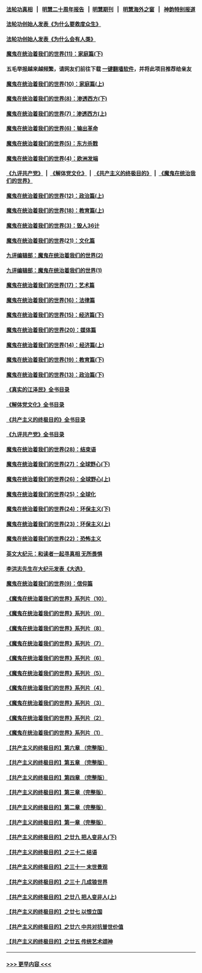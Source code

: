 #### [法轮功真相](https://github.com/gfw-breaker/truth/blob/master/README.md?t=0) &nbsp;&nbsp;|&nbsp;&nbsp; [明慧二十周年报告](https://github.com/gfw-breaker/mh-reports/blob/master/README.md?t=0) &nbsp;&nbsp;|&nbsp;&nbsp;[明慧期刊](https://github.com/gfw-breaker/mh-qikan) &nbsp;&nbsp;|&nbsp;&nbsp; [明慧海外之窗](https://github.com/gfw-breaker/mh-news/blob/master/README.md?t=0) &nbsp;&nbsp;|&nbsp;&nbsp; [神韵特别报道](https://github.com/gfw-breaker/mh-news/blob/master/shenyun.md?t=0)
#### [法轮功创始人发表《为什么要救度众生》](../pages/nsc422/n13975246.md?t=06031843) 
#### [法轮功创始人发表《为什么会有人类》](../pages/nsc422/n13912117.md?t=06031843) 
#### [魔鬼在统治着我们的世界(11)：家庭篇(下)](../pages/nsc422/n10440961.md?t=06031843) 
#### 五毛举报越来越频繁，请网友们前往下载 [一键翻墙软件](https://github.com/gfw-breaker/ssr-accounts)，并将此项目推荐给亲友
#### [魔鬼在统治着我们的世界(10)：家庭篇(上)](../pages/nsc422/n10435448.md?t=06031843) 
#### [魔鬼在统治着我们的世界(8)：渗透西方(下)](../pages/nsc422/n10429603.md?t=06031843) 
#### [魔鬼在统治着我们的世界(7)：渗透西方(上)](../pages/nsc422/n10426013.md?t=06031843) 
#### [魔鬼在统治着我们的世界(6)：输出革命](../pages/nsc422/n10421536.md?t=06031843) 
#### [魔鬼在统治着我们的世界(5)：东方杀戮](../pages/nsc422/n10417707.md?t=06031843) 
#### [魔鬼在统治着我们的世界(4)：欧洲发端](../pages/nsc422/n10414890.md?t=06031843) 
#### [《九评共产党》](https://github.com/begood0513/9ping.md/blob/master/README.md) &nbsp;|&nbsp; [《解体党文化》](../../../../jtdwh.md/blob/master/README.md)  &nbsp;|&nbsp; [《共产主义的终极目的》](../../../../gczydzjmd.md/blob/master/README.md) &nbsp;|&nbsp; [《魔鬼在统治我们的世界》](../../../../mgztzwmdsj.md/blob/master/README.md) 
#### [魔鬼在统治着我们的世界(12)：政治篇(上)](../pages/nsc422/n10444576.md?t=06031843) 
#### [魔鬼在统治着我们的世界(18)：教育篇(上)](../pages/nsc422/n10526970.md?t=06031843) 
#### [魔鬼在统治着我们的世界(3)：毁人36计](../pages/nsc422/n10411583.md?t=06031843) 
#### [魔鬼在统治着我们的世界(21)：文化篇](../pages/nsc422/n10597706.md?t=06031843) 
#### [九评编辑部：魔鬼在统治着我们的世界(2)](../pages/nsc422/n10410036.md?t=06031843) 
#### [九评编辑部：魔鬼在统治着我们的世界(1)](../pages/nsc422/n10406825.md?t=06031843) 
#### [魔鬼在统治着我们的世界(17)：艺术篇](../pages/nsc422/n10499093.md?t=06031843) 
#### [魔鬼在统治着我们的世界(16)：法律篇](../pages/nsc422/n10485969.md?t=06031843) 
#### [魔鬼在统治着我们的世界(15)：经济篇(下)](../pages/nsc422/n10469975.md?t=06031843) 
#### [魔鬼在统治着我们的世界(20)：媒体篇](../pages/nsc422/n10586579.md?t=06031843) 
#### [魔鬼在统治着我们的世界(14)：经济篇(上)](../pages/nsc422/n10457370.md?t=06031843) 
#### [魔鬼在统治着我们的世界(19)：教育篇(下)](../pages/nsc422/n10564808.md?t=06031843) 
#### [魔鬼在统治着我们的世界(13)：政治篇(下)](../pages/nsc422/n10448270.md?t=06031843) 
#### [《真实的江泽民》全书目录](../pages/nsc422/n13721399.md?t=06031843) 
#### [《解体党文化》全书目录](../pages/nsc422/n13721157.md?t=06031843) 
#### [《共产主义的终极目的》全书目录](../pages/nsc422/n13721048.md?t=06031843) 
#### [《九评共产党》全书目录](../pages/nsc422/n13708085.md?t=06031843) 
#### [魔鬼在统治着我们的世界(28)：结束语](../pages/nsc422/n10936246.md?t=06031843) 
#### [魔鬼在统治着我们的世界(27)：全球野心(下)](../pages/nsc422/n10928319.md?t=06031843) 
#### [魔鬼在统治着我们的世界(26)：全球野心(上)](../pages/nsc422/n10900318.md?t=06031843) 
#### [魔鬼在统治着我们的世界(25)：全球化](../pages/nsc422/n10788205.md?t=06031843) 
#### [魔鬼在统治着我们的世界(24)：环保主义(下)](../pages/nsc422/n10695307.md?t=06031843) 
#### [魔鬼在统治着我们的世界(23)：环保主义(上)](../pages/nsc422/n10688613.md?t=06031843) 
#### [魔鬼在统治着我们的世界(22)：恐怖主义](../pages/nsc422/n10614727.md?t=06031843) 
#### [英文大纪元：和读者一起寻真相 无所畏惧](../pages/nsc422/n12542027.md?t=06031843) 
#### [李洪志先生在大纪元发表《大选》](../pages/nsc422/n12534746.md?t=06031843) 
#### [魔鬼在统治着我们的世界(9)：信仰篇](../pages/nsc422/n10432159.md?t=06031843) 
#### [《魔鬼在统治着我们的世界》系列片（10）](../pages/nsc422/n12292670.md?t=06031843) 
#### [《魔鬼在统治着我们的世界》系列片（9）](../pages/nsc422/n12290859.md?t=06031843) 
#### [《魔鬼在统治着我们的世界》系列片（8）](../pages/nsc422/n12287445.md?t=06031843) 
#### [《魔鬼在统治着我们的世界》系列片（7）](../pages/nsc422/n12283425.md?t=06031843) 
#### [《魔鬼在统治着我们的世界》系列片（6）](../pages/nsc422/n12282314.md?t=06031843) 
#### [《魔鬼在统治着我们的世界》系列片（5）](../pages/nsc422/n12281419.md?t=06031843) 
#### [《魔鬼在统治着我们的世界》系列片（4）](../pages/nsc422/n12274024.md?t=06031843) 
#### [《魔鬼在统治着我们的世界》系列片（3）](../pages/nsc422/n12271322.md?t=06031843) 
#### [《魔鬼在统治着我们的世界》系列片（2）](../pages/nsc422/n12269049.md?t=06031843) 
#### [《魔鬼在统治着我们的世界》系列片（1）](../pages/nsc422/n12267575.md?t=06031843) 
#### [【共产主义的终极目的】第六章 （完整版）](../pages/nsc422/n11428913.md?t=06031843) 
#### [【共产主义的终极目的】第五章 （完整版）](../pages/nsc422/n11428912.md?t=06031843) 
#### [【共产主义的终极目的】第四章 （完整版）](../pages/nsc422/n11428907.md?t=06031843) 
#### [【共产主义的终极目的】第三章（完整版）](../pages/nsc422/n11428848.md?t=06031843) 
#### [【共产主义的终极目的】第二章（完整版）](../pages/nsc422/n11428831.md?t=06031843) 
#### [【共产主义的终极目的】第一章（完整版）](../pages/nsc422/n11417651.md?t=06031843) 
#### [【共产主义的终极目的】之廿九 把人变非人(下)](../pages/nsc422/n11344140.md?t=06031843) 
#### [【共产主义的终极目的】之三十二 结语](../pages/nsc422/n11360535.md?t=06031843) 
#### [【共产主义的终极目的】之三十一 末世景观](../pages/nsc422/n11351129.md?t=06031843) 
#### [【共产主义的终极目的】之三十 几成狼世界](../pages/nsc422/n11348280.md?t=06031843) 
#### [【共产主义的终极目的】之廿八 把人变非人(上)](../pages/nsc422/n11340492.md?t=06031843) 
#### [【共产主义的终极目的】之廿七 以恨立国](../pages/nsc422/n11336944.md?t=06031843) 
#### [【共产主义的终极目的】之廿六 中共对抗普世价值](../pages/nsc422/n11324785.md?t=06031843) 
#### [【共产主义的终极目的】之廿五 传统艺术颂神](../pages/nsc422/n11296396.md?t=06031843) 

----
#### [ >>> 更早内容 <<< ](../indexes/nsc422-earlier.md)
